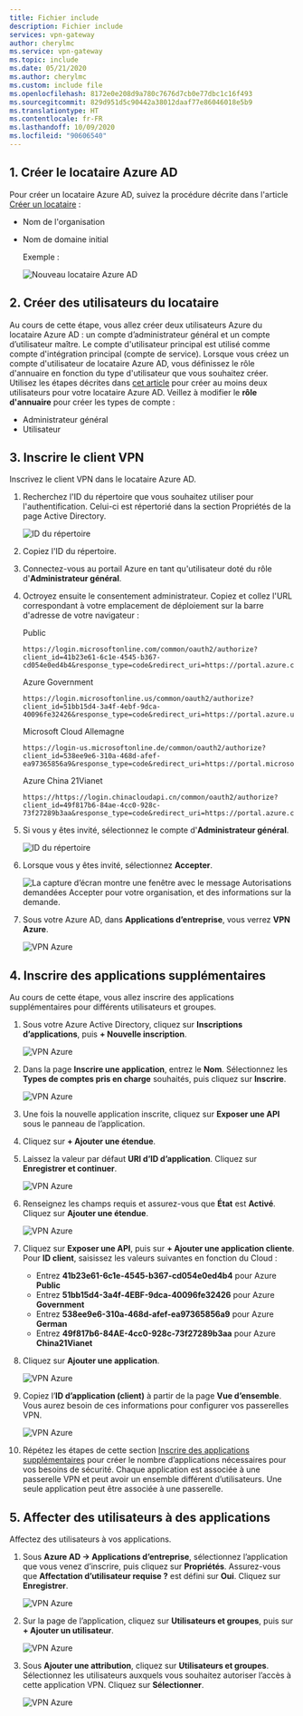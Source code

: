 ```yaml
---
title: Fichier include
description: Fichier include
services: vpn-gateway
author: cherylmc
ms.service: vpn-gateway
ms.topic: include
ms.date: 05/21/2020
ms.author: cherylmc
ms.custom: include file
ms.openlocfilehash: 8172e0e208d9a780c7676d7cb0e77dbc1c16f493
ms.sourcegitcommit: 829d951d5c90442a38012daaf77e86046018e5b9
ms.translationtype: HT
ms.contentlocale: fr-FR
ms.lasthandoff: 10/09/2020
ms.locfileid: "90606540"
---
```

## <a name="1-create-the-azure-ad-tenant"></a><a name="tenant"></a>1. Créer le locataire Azure AD

Pour créer un locataire Azure AD, suivez la procédure décrite dans l'article [Créer un locataire](../articles/active-directory/fundamentals/active-directory-access-create-new-tenant.md) :

* Nom de l'organisation
* Nom de domaine initial

  Exemple :

   ![Nouveau locataire Azure AD](./media/openvpn-azure-ad-tenant-multi-app/new-tenant.png)

## <a name="2-create-tenant-users"></a><a name="users"></a>2. Créer des utilisateurs du locataire

Au cours de cette étape, vous allez créer deux utilisateurs Azure du locataire Azure AD : un compte d’administrateur général et un compte d’utilisateur maître. Le compte d'utilisateur principal est utilisé comme compte d'intégration principal (compte de service). Lorsque vous créez un compte d'utilisateur de locataire Azure AD, vous définissez le rôle d'annuaire en fonction du type d'utilisateur que vous souhaitez créer. Utilisez les étapes décrites dans [cet article](../articles/active-directory/fundamentals/add-users-azure-active-directory.md) pour créer au moins deux utilisateurs pour votre locataire Azure AD. Veillez à modifier le **rôle d'annuaire** pour créer les types de compte :

* Administrateur général
* Utilisateur

## <a name="3-register-the-vpn-client"></a><a name="register-client"></a>3. Inscrire le client VPN

Inscrivez le client VPN dans le locataire Azure AD.

1. Recherchez l'ID du répertoire que vous souhaitez utiliser pour l'authentification. Celui-ci est répertorié dans la section Propriétés de la page Active Directory.

    ![ID du répertoire](./media/openvpn-azure-ad-tenant-multi-app/directory-id.png)

2. Copiez l'ID du répertoire.

3. Connectez-vous au portail Azure en tant qu'utilisateur doté du rôle d'**Administrateur général**.

4. Octroyez ensuite le consentement administrateur. Copiez et collez l'URL correspondant à votre emplacement de déploiement sur la barre d'adresse de votre navigateur :

    Public

    ```
    https://login.microsoftonline.com/common/oauth2/authorize?client_id=41b23e61-6c1e-4545-b367-cd054e0ed4b4&response_type=code&redirect_uri=https://portal.azure.com&nonce=1234&prompt=admin_consent
    ````

    Azure Government

    ```
    https://login.microsoftonline.us/common/oauth2/authorize?client_id=51bb15d4-3a4f-4ebf-9dca-40096fe32426&response_type=code&redirect_uri=https://portal.azure.us&nonce=1234&prompt=admin_consent
    ````

    Microsoft Cloud Allemagne

    ```
    https://login-us.microsoftonline.de/common/oauth2/authorize?client_id=538ee9e6-310a-468d-afef-ea97365856a9&response_type=code&redirect_uri=https://portal.microsoftazure.de&nonce=1234&prompt=admin_consent
    ````

    Azure China 21Vianet

    ```
    https://https://login.chinacloudapi.cn/common/oauth2/authorize?client_id=49f817b6-84ae-4cc0-928c-73f27289b3aa&response_type=code&redirect_uri=https://portal.azure.cn&nonce=1234&prompt=admin_consent
    ```

5. Si vous y êtes invité, sélectionnez le compte d'**Administrateur général**.

    ![ID du répertoire](./media/openvpn-azure-ad-tenant-multi-app/pick.png)

6. Lorsque vous y êtes invité, sélectionnez **Accepter**.

    ![La capture d’écran montre une fenêtre avec le message Autorisations demandées Accepter pour votre organisation, et des informations sur la demande.](./media/openvpn-azure-ad-tenant-multi-app/accept.jpg)

7. Sous votre Azure AD, dans **Applications d’entreprise**, vous verrez **VPN Azure**.

     ![VPN Azure](./media/openvpn-azure-ad-tenant-multi-app/azure-vpn.png)

## <a name="4-register-additional-applications"></a><a name="register-apps"></a>4. Inscrire des applications supplémentaires

Au cours de cette étape, vous allez inscrire des applications supplémentaires pour différents utilisateurs et groupes.

1. Sous votre Azure Active Directory, cliquez sur **Inscriptions d’applications**, puis **+ Nouvelle inscription**.

    ![VPN Azure](./media/openvpn-azure-ad-tenant-multi-app/app1.png)

2. Dans la page **Inscrire une application**, entrez le **Nom**. Sélectionnez les **Types de comptes pris en charge** souhaités, puis cliquez sur **Inscrire**.

    ![VPN Azure](./media/openvpn-azure-ad-tenant-multi-app/app2.png)

3. Une fois la nouvelle application inscrite, cliquez sur **Exposer une API** sous le panneau de l’application.

4. Cliquez sur **+ Ajouter une étendue**.

5. Laissez la valeur par défaut **URI d’ID d’application**. Cliquez sur **Enregistrer et continuer**.

    ![VPN Azure](./media/openvpn-azure-ad-tenant-multi-app/app3.png)

6. Renseignez les champs requis et assurez-vous que **État** est **Activé**. Cliquez sur **Ajouter une étendue**.

    ![VPN Azure](./media/openvpn-azure-ad-tenant-multi-app/app4.png)

7. Cliquez sur **Exposer une API**, puis sur **+ Ajouter une application cliente**.  Pour **ID client**, saisissez les valeurs suivantes en fonction du Cloud :

    - Entrez **41b23e61-6c1e-4545-b367-cd054e0ed4b4** pour Azure **Public**
    - Entrez **51bb15d4-3a4f-4EBF-9dca-40096fe32426** pour Azure **Government**
    - Entrez **538ee9e6-310a-468d-afef-ea97365856a9** pour Azure **German**
    - Entrez **49f817b6-84AE-4cc0-928c-73f27289b3aa** pour Azure **China21Vianet**

8. Cliquez sur **Ajouter une application**.

    ![VPN Azure](./media/openvpn-azure-ad-tenant-multi-app/app5.png)

9. Copiez l’**ID d’application (client)** à partir de la page **Vue d’ensemble**. Vous aurez besoin de ces informations pour configurer vos passerelles VPN.

    ![VPN Azure](./media/openvpn-azure-ad-tenant-multi-app/app6.png)

10. Répétez les étapes de cette section [Inscrire des applications supplémentaires](#register-apps) pour créer le nombre d’applications nécessaires pour vos besoins de sécurité. Chaque application est associée à une passerelle VPN et peut avoir un ensemble différent d’utilisateurs. Une seule application peut être associée à une passerelle.

## <a name="5-assign-users-to-applications"></a><a name="assign-users"></a>5. Affecter des utilisateurs à des applications

Affectez des utilisateurs à vos applications.

1. Sous **Azure AD -> Applications d’entreprise**, sélectionnez l’application que vous venez d’inscrire, puis cliquez sur **Propriétés**. Assurez-vous que **Affectation d’utilisateur requise ?** est défini sur **Oui**. Cliquez sur **Enregistrer**.

    ![VPN Azure](./media/openvpn-azure-ad-tenant-multi-app/user2.png)

2. Sur la page de l’application, cliquez sur **Utilisateurs et groupes**, puis sur **+ Ajouter un utilisateur**.

    ![VPN Azure](./media/openvpn-azure-ad-tenant-multi-app/user3.png)

3. Sous **Ajouter une attribution**, cliquez sur **Utilisateurs et groupes**. Sélectionnez les utilisateurs auxquels vous souhaitez autoriser l’accès à cette application VPN. Cliquez sur **Sélectionner**.

    ![VPN Azure](./media/openvpn-azure-ad-tenant-multi-app/user4.png)
